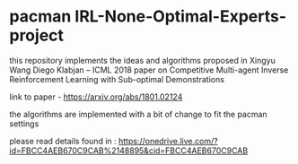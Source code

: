 # pacman IRL-None-Optimal-Experts-project

this repository implements the ideas and algorithms proposed in Xingyu Wang Diego Klabjan – ICML 2018 paper on Competitive Multi-agent Inverse Reinforcement Learning with Sub-optimal Demonstrations

link to paper - https://arxiv.org/abs/1801.02124

the algorithms are implemented with a bit of change to fit the pacman settings

please read details found in :
https://onedrive.live.com/?id=FBCC4AEB670C9CAB%2148895&cid=FBCC4AEB670C9CAB
